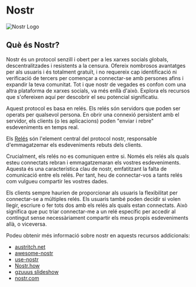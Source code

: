 # Nostr

![Nostr Logo](/img/nostr/nostr-logo.webp)

## Què és Nostr?

Nostr és un protocol senzill i obert per a les xarxes socials globals,
descentralitzades i resistents a la censura. Ofereix nombrosos avantatges per
als usuaris i és totalment gratuït, i no requereix cap identificació ni
verificació de tercers per començar a connectar-se amb persones afins i expandir
la teva comunitat. Tot i que nostr de vegades es confon com una altra plataforma
de xarxes socials, va més enllà d'això. Explora els recursos que s'ofereixen
aquí per descobrir el seu potencial significatiu.

Aquest protocol es basa en relés. Els relés són servidors que poden ser operats
per qualsevol persona. En obrir una connexió persistent amb el servidor, els
clients (o les aplicacions) poden "enviar i rebre" esdeveniments en temps real.

Els [Relés](https://usenostr.org/#relays) són l'element central del protocol
nostr, responsable d'emmagatzemar els esdeveniments rebuts dels clients.

Crucialment, els relés no es comuniquen entre si. Només els relés als quals
esteu connectats rebran i emmagatzemaran els vostres esdeveniments. Aquesta és
una característica clau de nostr, emfatitzant la falta de comunicació entre els
relés. Per tant, heu de connectar-vos a tants relés com vulgueu compartir les
vostres dades.

Els clients sempre haurien de proporcionar als usuaris la flexibilitat per
connectar-se a múltiples relés. Els usuaris també poden decidir si volen llegir,
escriure o fer tots dos amb els relés als quals estan connectats. Això significa
que puc triar connectar-me a un relé específic per accedir al contingut sense
necessàriament compartir els meus propis esdeveniments allà, o viceversa.

Podeu obtenir més informació sobre nostr en aquests recursos addicionals:

* [austritch.net](https://www.austrich.net/nostr)
* [awesome-nostr](https://www.nostr.net)
* [use-nostr](https://usenostr.org)
* [Nostr.how](https://nostr.how/en/what-is-nostr)
* [gzuuus slideshow](https://www.canva.com/design/DAFcs32eM7k/1twoK\_IqInXQm5txlZBLCg/view)
* [nostr.com](https://nostr.com)